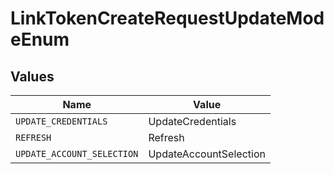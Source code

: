 # LinkTokenCreateRequestUpdateModeEnum


## Values

| Name                       | Value                      |
| -------------------------- | -------------------------- |
| `UPDATE_CREDENTIALS`       | UpdateCredentials          |
| `REFRESH`                  | Refresh                    |
| `UPDATE_ACCOUNT_SELECTION` | UpdateAccountSelection     |
